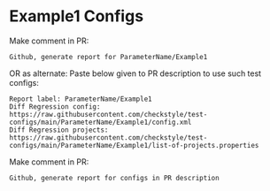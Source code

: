 # Example1 Configs
Make comment in PR:
```
Github, generate report for ParameterName/Example1
```
OR as alternate:
Paste below given to PR description to use such test configs:
```
Report label: ParameterName/Example1
Diff Regression config: https://raw.githubusercontent.com/checkstyle/test-configs/main/ParameterName/Example1/config.xml
Diff Regression projects: https://raw.githubusercontent.com/checkstyle/test-configs/main/ParameterName/Example1/list-of-projects.properties
```
Make comment in PR:
```
Github, generate report for configs in PR description
```
